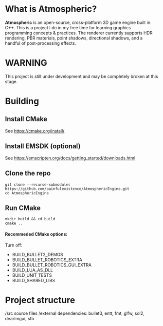 # What is Atmospheric?
**Atmospheric** is an open-source, cross-platform 3D game engine built in C++. This is a project I do in my free time for learning graphics programming concepts & practices. The renderer currently supports HDR rendering, PBR materials, point shadows, directional shadows, and a handful of post-processing effects.

# WARNING
This project is still under development and may be completely broken at this stage.

# Building
## Install CMake
See https://cmake.org/install/
## Install EMSDK (optional)
See https://emscripten.org/docs/getting_started/downloads.html
## Clone the repo
```
git clone --recurse-submodules https://github.com/painfulexistence/AtmosphericEngine.git
cd AtmosphericEngine
```
## Run CMake
```
mkdir build && cd build
cmake ..
```

#### Recommeded CMake options:
Turn off:
- BUILD_BULLET2_DEMOS
- BUILD_BULLET_ROBOTICS_EXTRA
- BUILD_BULLET_ROBOTICS_GUI_EXTRA
- BUILD_LUA_AS_DLL
- BUILD_UNIT_TESTS
- BUILD_SHARED_LIBS

# Project structure
/src
    source files
/external
    dependencies: bullet3, entt, fmt, glfw, sol2, dearImgui, stb